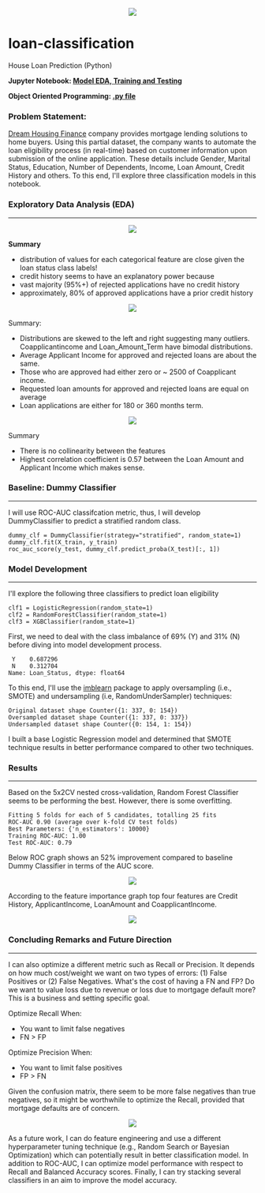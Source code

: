 <p align="center">
   <img src="https://user-images.githubusercontent.com/26305084/116889276-5f102780-abfa-11eb-8488-e0508c5cccb9.png" />
</p>

# loan-classification
House Loan Prediction (Python)

**Jupyter Notebook: [Model EDA, Training and Testing](https://github.com/vbabashov/loan-classification/blob/main/notebooks/loan_prediction.ipynb)**

**Object Oriented Programming: [.py file](https://github.com/vbabashov/loan-classification/blob/main/src/model.py)**

### Problem Statement:

[Dream Housing Finance](https://datahack.analyticsvidhya.com/contest/practice-problem-loan-prediction-iii/) company provides mortgage lending solutions to home buyers. Using this partial dataset, the company wants to automate the loan eligibility process (in real-time) based on customer information upon submission of the online application. These details include Gender, Marital Status, Education, Number of Dependents, Income, Loan Amount, Credit History and others. To this end, I'll explore three classification models in this notebook. 


### Exploratory Data Analysis (EDA)
***
<p align="center">
  <img src="https://user-images.githubusercontent.com/26305084/116580358-4a255280-a8e1-11eb-8ebd-35378cc2c8c3.jpeg" />
</p>

**Summary** 

- distribution of values for each categorical feature are close given the loan status class labels! 
- credit history seems to have an explanatory power because
- vast majority (95%+) of rejected applications have no credit history
- approximately, 80% of approved applications have a prior credit history

<p align="center">
  <img src="https://user-images.githubusercontent.com/26305084/116582282-31b63780-a8e3-11eb-8063-c6c7a15de8a7.jpeg" />
</p>


Summary:

- Distributions are skewed to the left and right suggesting many outliers. Coapplicantincome and Loan_Amount_Term have bimodal distributions.
- Average Applicant Income for approved and rejected loans are about the same.
- Those who are approved had either zero or ~ 2500 of Coapplicant income.
- Requested loan amounts for approved and rejected loans are equal on average
- Loan applications are either for 180 or 360 months term.

<p align="center">
  <img src="https://user-images.githubusercontent.com/26305084/116581016-ebaca400-a8e1-11eb-80c8-0c319426a659.jpeg" />
</p>

                                    
Summary

- There is no collinearity between the features
- Highest correlation coefficient is 0.57 between the Loan Amount and Applicant Income which makes sense.

### Baseline: Dummy Classifier
***

I will use ROC-AUC classifcation metric, thus, I will develop DummyClassifier to predict a stratified random class.

    dummy_clf = DummyClassifier(strategy="stratified", random_state=1)
    dummy_clf.fit(X_train, y_train)
    roc_auc_score(y_test, dummy_clf.predict_proba(X_test)[:, 1])


### Model Development
***

I'll explore the following three classifiers to predict loan eligibility

    clf1 = LogisticRegression(random_state=1)
    clf2 = RandomForestClassifier(random_state=1)
    clf3 = XGBClassifier(random_state=1)   

First, we need to deal with the class imbalance of 69% (Y) and 31% (N) before diving into model development process.

     Y    0.687296
     N    0.312704
    Name: Loan_Status, dtype: float64

To this end, I'll use the [imblearn](https://imbalanced-learn.org/stable/) package to apply oversampling (i.e., SMOTE) and undersampling (i.e, RandomUnderSampler) techniques:

    Original dataset shape Counter({1: 337, 0: 154})
    Oversampled dataset shape Counter({1: 337, 0: 337})
    Undersampled dataset shape Counter({0: 154, 1: 154})

I built a base Logistic Regression model and determined that SMOTE technique results in better performance compared to other two techniques.

### Results
***

Based on the 5x2CV nested cross-validation, Random Forest Classifier seems to be performing the best. However, there is some overfitting.

    Fitting 5 folds for each of 5 candidates, totalling 25 fits
    ROC-AUC 0.90 (average over k-fold CV test folds)
    Best Parameters: {'n_estimators': 10000}
    Training ROC-AUC: 1.00
    Test ROC-AUC: 0.79

Below ROC graph shows an 52% improvement compared to baseline Dummy Classifier in terms of the AUC score.

<p align="center">
  <img src="https://user-images.githubusercontent.com/26305084/116587977-00d90100-a8e9-11eb-857f-c21f91d14dd8.jpeg" />
</p>


According to the feature importance graph top four features are Credit History, ApplicantIncome, LoanAmount and CoapplicantIncome.

<p align="center">
  <img src="https://user-images.githubusercontent.com/26305084/116588128-29f99180-a8e9-11eb-865b-9cac6de214db.jpeg" />
</p>

### Concluding Remarks and Future Direction
***

I can also optimize a different metric such as Recall or Precision. It depends on how much cost/weight we want on two types of errors: (1) False Positives or (2) False Negatives. What's the cost of having a FN and FP? Do we want to value loss due to revenue or loss due to mortgage default more? This is a business and setting specific goal.

Optimize Recall When:

 -  You want to limit false negatives
-   FN > FP

Optimize Precision When:

 - You want to limit false positives
-  FP > FN

Given the confusion matrix, there seem to be more false negatives than true negatives, so it might be worthwhile to optimize the Recall, provided that mortgage defaults are of concern.


<p align="center">
  <img src="https://user-images.githubusercontent.com/26305084/116604965-d133f400-a8fc-11eb-9157-147d3bfe5404.jpeg" />
</p>


As a future work, I can do feature engineering and use a different hyperparameter tuning technique (e.g., Random Search or Bayesian Optimization) which can potentially result in better classification model. In addition to ROC-AUC, I can optimize model performance with respect to Recall and Balanced Accuracy scores. Finally, I can try stacking several classifiers in an aim to improve the model accuracy.
